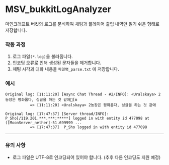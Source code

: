 # MSV_bukkitLogAnalyzer
마인크래프트 버킷의 로그를 분석하여 채팅과 플레이어 출입 내역만 읽기 쉬운 형태로 저장합니다.

### 작동 과정
1. 로그 파일`(*.log)`을 불러옵니다.
2. 인코딩 오류로 인해 생성된 문자들을 제거합니다.
3. 채팅 시각과 대화 내용을 `파일명_parse.txt` 에 저장합니다.

### 예시
```
Original log: [11:11:20] [Async Chat Thread - #2/INFO]: <Uralskaya> 2농장은 평화롭다, 싱글을 하는 것 같애[m
           => [11:11:20] <Uralskaya> 2농장은 평화롭다, 싱글을 하는 것 같애
```
```
Original log: [17:47:37] [Server thread/INFO]: P_Sho[/119.201.***.***:*****] logged in with entity id 477098 at ([MoonServer_nether]-51.699999 ...
           => [17:47:37]  P_Sho logged in with entity id 477098
```
___

### 유의 사항
* 로그 파일은 UTF-8로 인코딩되어 있어야 합니다. (추후 다른 인코딩도 지원 예정)
